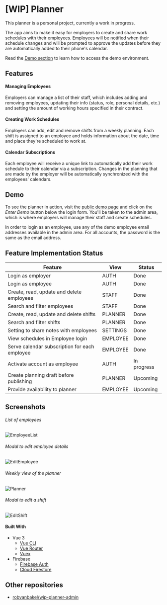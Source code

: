# [WIP] Planner

This planner is a personal project, currently a work in progress.

The app aims to make it easy for employers to create and share work schedules with their employees. Employees will be notified when their schedule changes and will be prompted to approve the updates before they are automatically added to their phone's calendar.

Read the [Demo section](#demo) to learn how to access the demo environment.

## Features

#### Managing Employees

Employers can manage a list of their staff, which includes adding and removing employees, updating their info (status, role, personal details, etc.) and setting the amount of working hours specified in their contract.

#### Creating Work Schedules

Employers can add, edit and remove shifts from a weekly planning. Each shift is assigned to an employee and holds information about the date, time and place they're scheduled to work at.

#### Calendar Subscriptions

Each employee will receive a unique link to automatically add their work schedule to their calendar via a subscription. Changes in the planning that are made by the employer will be automatically synchronized with the employees' calendars.

## Demo

To see the planner in action, visit the [public demo page](https://planner.robvanbakel.com) and click on the _Enter Demo_ button below the login form. You'll be taken to the admin area, which is where employers will manage their staff and create schedules.

In order to login as an employee, use any of the demo employee email addresses available in the admin area. For all accounts, the password is the same as the email address.

## Feature Implementation Status

| Feature                                       | View     | Status      |
| --------------------------------------------- | -------- | ----------- |
| Login as employer                             | AUTH     | Done        |
| Login as employee                             | AUTH     | Done        |
| Create, read, update and delete employees     | STAFF    | Done        |
| Search and filter employees                   | STAFF    | Done        |
| Create, read, update and delete shifts        | PLANNER  | Done        |
| Search and filter shifts                      | PLANNER  | Done        |
| Setting to share notes with employees         | SETTINGS | Done        |
| View schedules in Employee login              | EMPLOYEE | Done        |
| Serve calendar subscription for each employee | EMPLOYEE | Done        |
| Activate account as employee                  | AUTH     | In progress |
| Create planning draft before publishing       | PLANNER  | Upcoming    |
| Provide availability to planner               | EMPLOYEE | Upcoming    |

## Screenshots

###### List of employees

![EmployeeList](https://i.imgur.com/CF7wd8H.jpeg)

###### Modal to edit employee details

![EditEmployee](https://i.imgur.com/66qFPCK.jpeg)

###### Weekly view of the planner

![Planner](https://i.imgur.com/xmKoobt.jpeg)

###### Modal to edit a shift

![EditShift](https://i.imgur.com/O8YSxef.jpeg)

#### Built With

- Vue 3
  - [Vue CLI](https://cli.vuejs.org)
  - [Vue Router](https://next.router.vuejs.org)
  - [Vuex](https://next.vuex.vuejs.org)
- Firebase
  - [Firebase Auth](https://firebase.google.com/docs/auth)
  - [Cloud Firestore](https://firebase.google.com/docs/firestore)

## Other repositories

- [robvanbakel/wip-planner-admin](https://github.com/robvanbakel/wip-planner-admin)

